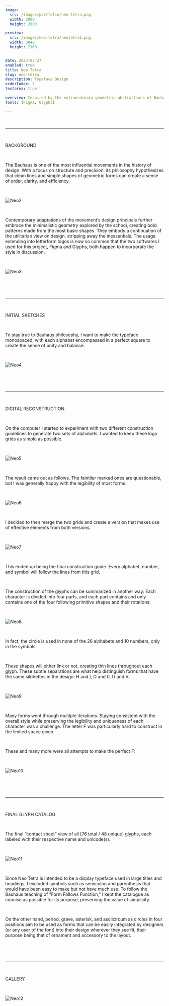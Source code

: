 ```yaml
---
image:
  src: /images/portfolio/neo-tetra.png
  width: 2000
  height: 2000

preview:
  src: /images/neo-tetra/neotetra1.png
  width: 3840
  height: 2160


date: 2023-03-27
enabled: true
title: Neo Tetra
slug: neo-tetra
description: Typeface Design
orderIndex: 2
textarea: true

overview: Inspired by the extraordinary geometric abstractions of Bauhaus, Neo Tetra is a typographic study that reimagines 26 letters, 10 numbers, and 12 symbols as geometric forms comprised of primitive shapes. 
tools: [Figma, Glyphs]

---
```




&nbsp;

---

&nbsp;

BACKGROUND

&nbsp;

The Bauhaus is one of the most influential movements in the history of design. With a focus on structure and precision, its philosophy hypothesizes that clean lines and simple shapes of geometric forms can create a sense of order, clarity, and efficiency.

&nbsp;

![Neo2](/images/neo-tetra/neo2.png "neo2")

&nbsp;

Contemporary adaptations of the movement’s design principals further embrace the minimalistic geometry explored by the school, creating bold patterns made from the most basic shapes. They embody a continuation of the utilitarian view on design, stripping away the inessentials. The usage extending into letterform logos is now so common that the two softwares I used for this project, Figma and Glyphs, both happen to incorporate the style in discussion.

&nbsp;

![Neo3](/images/neo-tetra/neo3.png "neo3")

&nbsp;

&nbsp;

---

&nbsp;

INITIAL SKETCHES

&nbsp;


To stay true to Bauhaus philosophy, I want to make the typeface monospaced, with each alphabet encompassed in a perfect square to create the sense of unity and balance. 

&nbsp;

![Neo4](/images/neo-tetra/neo4.png "neo4")

&nbsp;

&nbsp;

---

&nbsp;

DIGITAL RECONSTRUCTION

&nbsp;

On the computer I started to experiment with two different construction guidelines to generate two sets of alphabets. I wanted to keep these logo grids as simple as possible.

&nbsp;

![Neo5](/images/neo-tetra/neo5.png "neo5")

&nbsp;

The result came out as follows. The faintlier marked ones are questionable, but I was generally happy with the legibility of most forms.

&nbsp;

![Neo6](/images/neo-tetra/neo6.png "neo6")

&nbsp;

I decided to then merge the two grids and create a version that makes use of effective elements from both versions.

&nbsp;

![Neo7](/images/neo-tetra/neo7.png "neo7")

&nbsp;

This ended up being the final construction guide. Every alphabet, number, and symbol will follow the lines from this grid.

&nbsp;

The construction of the glyphs can be summarized in another way: Each character is divided into four parts, and each part contains and only contains one of the four following primitive shapes and their rotations:

&nbsp;

![Neo8](/images/neo-tetra/neo8.png "neo8")

&nbsp;

In fact, the circle is used in none of the 26 alphabets and 10 numbers, only in the symbols. 

&nbsp;

These shapes will either link or not, creating thin lines throughout each glyph. These subtle separations are what help distinguish forms that have the same silohettes in the design: H and I, O and 0, U and V.

&nbsp;

![Neo9](/images/neo-tetra/neo9.png "neo9")

&nbsp;

Many forms went through multiple iterations. Staying consistent with the overall style while preserving the legibility and uniqueness of each character was a challenge. The letter F was particularly hard to construct in the limited space given. 

&nbsp;

These and many more were all attempts to make the perfect F:

&nbsp;

![Neo10](/images/neo-tetra/neo10.png "neo10")

&nbsp;

&nbsp;

---

&nbsp;

FINAL GLYPH CATALOG

&nbsp;

The final “contact sheet” view of all [76 total / 48 unique] glyphs, each labeled with their respective name and unicode(s).

&nbsp;

![Neo11](/images/neo-tetra/neo11.png "neo11")

&nbsp;

Since Neo Tetra is intended to be a display typeface used in large titles and headings, I excluded symbols such as semicolon and parenthesis that would have been easy to make but not have much use. To follow the Bauhaus teaching of “Form Follows Function,” I kept the catalogue as concise as possible for its purpose, preserving the value of simplicity. 

&nbsp;

On the other hand, period, grave, asterisk, and asciicircum as circles in four positions aim to be used as forms that can be easily integrated by designers (or any user of the font) into their design wherever they see fit, their purpose being that of ornament and accessory to the layout.

&nbsp;

&nbsp;

---

&nbsp;

GALLERY

&nbsp;

![Neo12](/images/neo-tetra/neo12.png "neo12")

